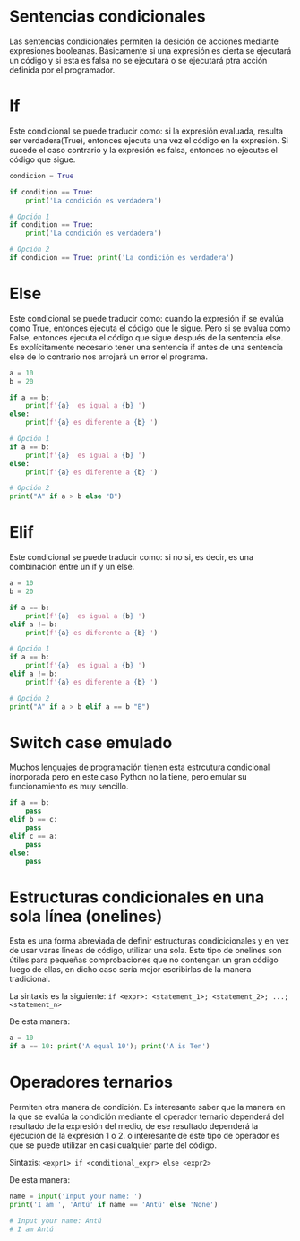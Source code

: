 # Sentencias condicionales

Las sentencias condicionales permiten la desición de acciones mediante expresiones booleanas. Básicamente si una expresión es cierta se ejecutará un código y si esta es falsa no se ejecutará o se ejecutará ptra acción definida por el programador.

# If
Este condicional se puede traducir como: si la expresión evaluada, resulta ser verdadera(True), entonces ejecuta una vez el código en la expresión. Si sucede el caso contrario y la expresión es falsa, entonces no ejecutes el código que sigue.
```python
condicion = True

if condition == True:
    print('La condición es verdadera')

# Opción 1
if condition == True:
    print('La condición es verdadera')

# Opción 2
if condicion == True: print('La condición es verdadera')
```

# Else
Este condicional se puede traducir como: cuando la expresión if se evalúa como True, entonces ejecuta el código que le sigue. Pero si se evalúa como False, entonces ejecuta el código que sigue después de la sentencia else. Es explícitamente necesario tener una sentencia if antes de una sentencia else de lo contrario nos arrojará un error el programa.

```python
a = 10
b = 20

if a == b:
    print(f'{a}  es igual a {b} ')
else:
    print(f'{a} es diferente a {b} ')

# Opción 1
if a == b:
    print(f'{a}  es igual a {b} ')
else:
    print(f'{a} es diferente a {b} ')

# Opción 2
print("A" if a > b else "B")
```

# Elif
Este condicional se puede traducir como: si no si, es decir, es una combinación entre un if y un else.

```python
a = 10
b = 20

if a == b:
    print(f'{a}  es igual a {b} ')
elif a != b:
    print(f'{a} es diferente a {b} ')

# Opción 1
if a == b:
    print(f'{a}  es igual a {b} ')
elif a != b:
    print(f'{a} es diferente a {b} ')

# Opción 2
print("A" if a > b elif a == b "B")
```

# Switch case emulado

Muchos lenguajes de programación tienen esta estrcutura condicional inorporada pero en este caso Python no la tiene, pero emular su funcionamiento es muy sencillo.

```python
if a == b:
    pass
elif b == c:
    pass
elif c == a:
    pass
else:
    pass
```

# Estructuras condicionales en una sola línea (onelines)

Esta es una forma abreviada de definir estructuras condicicionales y en vex de usar varas líneas de código, utilizar una sola. Este tipo de onelines son útiles para pequeñas comprobaciones que no contengan un gran código luego de ellas, en dicho caso sería mejor escribirlas de la manera tradicional.

La sintaxis es la siguiente:
`if <expr>: <statement_1>; <statement_2>; ...; <statement_n>`

De esta manera:
```python
a = 10
if a == 10: print('A equal 10'); print('A is Ten')
```

# Operadores ternarios

Permiten otra manera de condición. Es interesante saber que la manera en la que se evalúa la condición mediante el operador ternario dependerá del resultado de la expresión del medio, de ese resultado dependerá la ejecución de la expresión 1 o 2. o interesante de este tipo de operador es que se puede utilizar en casi cualquier parte del código.

Sintaxis:
`<expr1> if <conditional_expr> else <expr2>`

De esta manera:
```python
name = input('Input your name: ')
print('I am ', 'Antú' if name == 'Antú' else 'None')

# Input your name: Antú
# I am Antú
```

